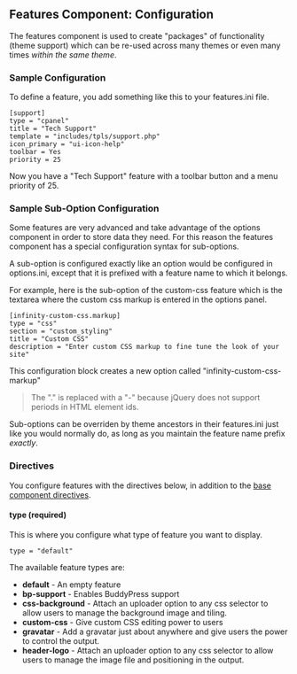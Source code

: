 ## Features Component: Configuration

The features component is used to create "packages" of functionality (theme support)
which can be re-used across many themes or even many times *within the same theme*.

<ul class="infinity-docs-menu"></ul>

### Sample Configuration

To define a feature, you add something like this to your features.ini file.

	[support]
	type = "cpanel"
	title = "Tech Support"
	template = "includes/tpls/support.php"
	icon_primary = "ui-icon-help"
	toolbar = Yes
	priority = 25

Now you have a "Tech Support" feature with a toolbar button and a menu priority of 25.

### Sample Sub-Option Configuration

Some features are very advanced and take advantage of the options component in order to store
data they need. For this reason the features component has a special configuration syntax
for sub-options.

A sub-option is configured exactly like an option would be configured in options.ini,
except that it is prefixed with a feature name to which it belongs.

For example, here is the sub-option of the custom-css feature which is the textarea
where the custom css markup is entered in the options panel.

	[infinity-custom-css.markup]
	type = "css"
	section = "custom_styling"
	title = "Custom CSS"
	description = "Enter custom CSS markup to fine tune the look of your site"

This configuration block creates a new option called "infinity-custom-css-markup"

> The "." is replaced with a "-" because jQuery does not support periods in HTML element ids.

Sub-options can be overriden by theme ancestors in their features.ini just like you would
normally do, as long as you maintain the feature name prefix *exactly*.

### Directives

You configure features with the directives below, in addition to the
[base component directives](infinity://admin:doc/comps_base_cfg).

#### type (required)

This is where you configure what type of feature you want to display.

	type = "default"

The available feature types are:

* __default__ -			An empty feature
* __bp-support__ -		Enables BuddyPress support
* __css-background__ -	Attach an uploader option to any css selector to allow users to manage
						the background image and tiling.
* __custom-css__ -		Give custom CSS editing power to users
* __gravatar__ -		Add a gravatar just about anywhere and give users the power to
						control the output.
* __header-logo__ -		Attach an uploader option to any css selector to allow users to manage
						the image file and positioning in the output.